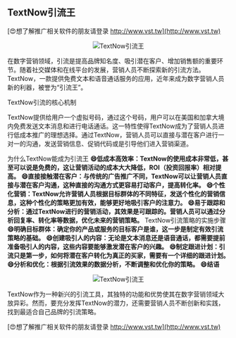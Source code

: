 ## **TextNow引流王**

[😍想了解推广相关软件的朋友请登录 http://www.vst.tw](http://www.vst.tw)

 <center><img src="https://vst.tw/MP4/tuiguang/png/3.png" alt="TextNow引流王"></center>

在数字营销领域，引流是提高品牌知名度、吸引潜在客户、增加销售额的重要环节。随着社交媒体和在线平台的发展，营销人员不断探索新的引流方法。TextNow，一款提供免费文本和语音通话服务的应用，近年来成为数字营销人员新的利器，被誉为“引流王”。

TextNow引流的核心机制

TextNow提供给用户一个虚拟号码，通过这个号码，用户可以在美国和加拿大境内免费发送文本消息和进行电话通话。这一特性使得TextNow成为了营销人员进行低成本推广的理想选择。通过TextNow，营销人员可以直接与潜在客户进行一对一的沟通，发送营销信息、促销代码或是引导他们进入营销渠道。

为什么TextNow能成为引流王
**😄低成本高效率：TextNow的使用成本非常低，甚至可以说是免费的，这让营销活动的成本大大降低，ROI（投资回报率）相对提高。**
**😄直接接触潜在客户：与传统的广告推广不同，TextNow可以让营销人员直接与潜在客户沟通，这种直接的沟通方式更容易打动客户，提高转化率。**
**😄个性化营销：TextNow允许营销人员根据目标群体的不同特征，发送个性化的营销信息，这种个性化的策略更加有效，能够更好地吸引客户的注意力。**
**😄易于跟踪和分析：通过TextNow进行的营销活动，其效果是可跟踪的。营销人员可以通过分析回复率、转化率等数据，优化未来的营销策略。**
TextNow引流策略的实施步骤
**😄明确目标群体：确定你的产品或服务的目标客户是谁，这一步是制定有效引流策略的基础。**
**😄创建吸引人的内容：无论是文本消息还是语音通话，都需要提前准备吸引人的内容，这些内容要能够激发潜在客户的兴趣。**
**😄制定跟进计划：引流只是第一步，如何将潜在客户转化为真正的买家，需要有一个详细的跟进计划。**
**😄分析和优化：根据引流效果的数据分析，不断调整和优化你的策略。**
**😄结语**

 <center><img src="https://vst.tw/MP4/tuiguang/png/8.png" alt="TextNow引流王"></center>

TextNow作为一种新兴的引流工具，其独特的功能和优势使其在数字营销领域大放异彩。然而，要充分发挥TextNow的潜力，还需要营销人员不断创新和实践，找到最适合自己品牌的引流策略。

[😍想了解推广相关软件的朋友请登录 http://www.vst.tw](http://www.vst.tw)




